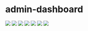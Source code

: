 # admin-dashboard

<img src="Ekran görüntüsü 2024-01-09 131453.png" width="auto">

<img src="Ekran görüntüsü 2024-01-09 131555.png" width="auto">

<img src="Ekran görüntüsü 2024-01-09 131630.png" width="auto">
<img src="Ekran görüntüsü 2024-01-09 131713.png" width="auto">
<img src="Ekran görüntüsü 2024-01-09 131916.png" width="auto">
<img src="Ekran görüntüsü 2024-01-09 134933.png" width="auto">
<img src="Ekran görüntüsü 2024-01-09 141021.png" width="auto">

